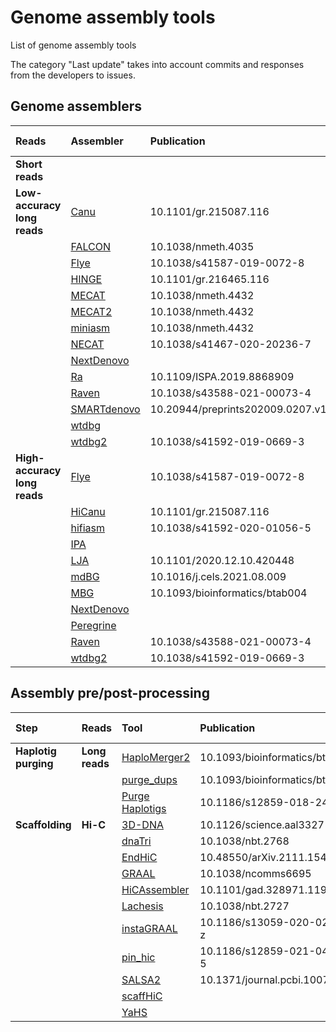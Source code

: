 # Genome assembly tools
List of genome assembly tools

The category "Last update" takes into account commits and responses from the developers to issues.

## Genome assemblers
 
| Reads                        | Assembler                                                | Publication                      | Last update |
|:-----------------------------|:---------------------------------------------------------|:---------------------------------|:-----|
| __Short reads__              |                                                          |                                  |      | 
| __Low-accuracy long reads__  | [Canu](https://github.com/marbl/canu)                    | 10.1101/gr.215087.116            | 2021 |
|                              | [FALCON](https://github.com/PacificBiosciences/FALCON)   | 10.1038/nmeth.4035               | 2021 |
|                              | [Flye](https://github.com/fenderglass/Flye)              | 10.1038/s41587-019-0072-8        | 2022 |
|                              | [HINGE](https://github.com/HingeAssembler/HINGE)         | 10.1101/gr.216465.116            | 2021 |
|                              | [MECAT](https://github.com/xiaochuanle/MECAT)            | 10.1038/nmeth.4432               | 2019 |
|                              | [MECAT2](https://github.com/xiaochuanle/MECAT2)          | 10.1038/nmeth.4432               | 2020 |
|                              | [miniasm](https://github.com/lh3/miniasm)                | 10.1038/nmeth.4432               | 2020 |
|                              | [NECAT](https://github.com/xiaochuanle/NECAT)            | 10.1038/s41467-020-20236-7       | 2021 |
|                              | [NextDenovo](https://github.com/Nextomics/NextDenovo)    |                                  | 2022 |
|                              | [Ra](https://github.com/lbcb-sci/ra)                     | 10.1109/ISPA.2019.8868909        | 2020 |
|                              | [Raven](https://github.com/lbcb-sci/raven)               | 10.1038/s43588-021-00073-4       | 2021 |
|                              | [SMARTdenovo](https://github.com/ruanjue/smartdenovo)    | 10.20944/preprints202009.0207.v1 | 2021 |
|                              | [wtdbg](https://github.com/ruanjue/wtdbg)                |                                  | 2021 |
|                              | [wtdbg2](https://github.com/ruanjue/wtdbg2)              | 10.1038/s41592-019-0669-3        | 2021 |
| __High-accuracy long reads__ | [Flye](https://github.com/fenderglass/Flye)              | 10.1038/s41587-019-0072-8        | 2022 |
|                              | [HiCanu](https://github.com/marbl/canu)                  | 10.1101/gr.215087.116            | 2021 |
|                              | [hifiasm](https://github.com/chhylp123/hifiasm)          | 10.1038/s41592-020-01056-5       | 2022 |
|                              | [IPA](https://github.com/PacificBiosciences/pbipa)       |                                  | 2021 |
|                              | [LJA](https://github.com/AntonBankevich/LJA)             | 10.1101/2020.12.10.420448        | 2021 |
|                              | [mdBG](https://github.com/ekimb/rust-mdbg/)              | 10.1016/j.cels.2021.08.009       | 2021 |
|                              | [MBG](https://github.com/maickrau/MBG)                   | 10.1093/bioinformatics/btab004   | 2021 |
|                              | [NextDenovo](https://github.com/Nextomics/NextDenovo)    |                                  | 2022 |
|                              | [Peregrine](https://github.com/cschin/Peregrine)         |                                  | 2021 |
|                              | [Raven](https://github.com/lbcb-sci/raven)               | 10.1038/s43588-021-00073-4       | 2021 |
|                              | [wtdbg2](https://github.com/ruanjue/wtdbg2)              | 10.1038/s41592-019-0669-3        | 2021 |

## Assembly pre/post-processing

| Step               | Reads         | Tool                                                               | Publication                     | Last update |
|:-------------------|:--------------|:-------------------------------------------------------------------|:--------------------------------|:------------|
|__Haplotig purging__| __Long reads__| [HaploMerger2](https://github.com/mapleforest/HaploMerger2)        | 10.1093/bioinformatics/btx220   | 2021        |
|                    |               | [purge_dups](https://github.com/dfguan/purge_dups)                 | 10.1093/bioinformatics/btaa025  | 2021        |
|                    |               | [Purge Haplotigs](https://bitbucket.org/mroachawri/purge_haplotigs)| 10.1186/s12859-018-2485-7       | 2022        |
|__Scaffolding__     | __Hi-C__      | [3D-DNA](https://github.com/aidenlab/3d-dna)                       | 10.1126/science.aal3327         | 2021        |
|                    |               | [dnaTri](https://github.com/NoamKaplan/dna-triangulation)          | 10.1038/nbt.2768                | 2016        |
|                    |               | [EndHiC](https://github.com/fanagislab/EndHiC)                     | 10.48550/arXiv.2111.15411       | 2022        |
|                    |               | [GRAAL](https://github.com/koszullab/GRAAL)                        | 10.1038/ncomms6695              | 2018        |
|                    |               | [HiCAssembler](https://github.com/maxplanck-ie/HiCAssembler)       | 10.1101/gad.328971.119          | 2019        |
|                    |               | [Lachesis](https://github.com/shendurelab/LACHESIS)                | 10.1038/nbt.2727                | 2017        |
|                    |               | [instaGRAAL](https://github.com/koszullab/instaGRAAL)              | 10.1186/s13059-020-02041-z      | 2022        |
|                    |               | [pin_hic](https://github.com/dfguan/pin_hic)                       | 10.1186/s12859-021-04453-5      | 2021        |
|                    |               | [SALSA2](https://github.com/marbl/SALSA)                           | 10.1371/journal.pcbi.1007273    | 2021        |
|                    |               | [scaffHiC](https://github.com/wtsi-hpag/scaffHiC)                  |                                 | 2020        |
|                    |               | [YaHS](https://github.com/c-zhou/yahs)                             |                                 | 2022        |
